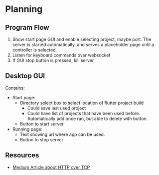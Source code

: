 # Planning

## Program Flow
1. Show start page GUI and enable selecting project, maybe port. The server is started automatically, and serves a placeholder page until a controller is selected.
2. Listen for keyboard commands over websocket
3. If GUI stop button is pressed, kill server

## Desktop GUI
Contains:
* Start page:
  * Directory select box to select location of flutter project build
    * Could save last used project
    * Could have list of projects that have been used before. Automatically add once ran, but able to delete with button.
  * Button to start server
* Running page:
  * Text showing url where app can be used.
  * Button to stop server

## Resources
* [Medium Article about HTTP over TCP](https://medium.com/swlh/looking-under-the-hood-http-over-tcp-sockets-952a944c99da)
